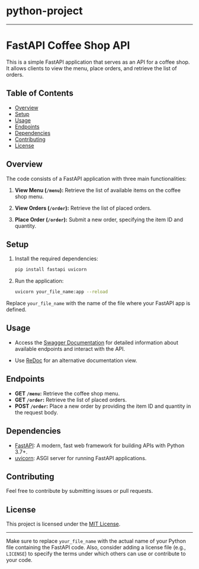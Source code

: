 # python-project

---

# FastAPI Coffee Shop API

This is a simple FastAPI application that serves as an API for a coffee shop. It allows clients to view the menu, place orders, and retrieve the list of orders.

## Table of Contents

- [Overview](#overview)
- [Setup](#setup)
- [Usage](#usage)
- [Endpoints](#endpoints)
- [Dependencies](#dependencies)
- [Contributing](#contributing)
- [License](#license)

## Overview

The code consists of a FastAPI application with three main functionalities:

1. **View Menu (`/menu`):** Retrieve the list of available items on the coffee shop menu.

2. **View Orders (`/order`):** Retrieve the list of placed orders.

3. **Place Order (`/order`):** Submit a new order, specifying the item ID and quantity.

## Setup

1. Install the required dependencies:

    ```bash
    pip install fastapi uvicorn
    ```

2. Run the application:

    ```bash
    uvicorn your_file_name:app --reload
    ```

Replace `your_file_name` with the name of the file where your FastAPI app is defined.

## Usage

- Access the [Swagger Documentation](http://127.0.0.1:8000/docs) for detailed information about available endpoints and interact with the API.

- Use [ReDoc](http://127.0.0.1:8000/redoc) for an alternative documentation view.

## Endpoints

- **GET `/menu`:** Retrieve the coffee shop menu.
- **GET `/order`:** Retrieve the list of placed orders.
- **POST `/order`:** Place a new order by providing the item ID and quantity in the request body.

## Dependencies

- [FastAPI](https://fastapi.tiangolo.com/): A modern, fast web framework for building APIs with Python 3.7+.
- [uvicorn](https://www.uvicorn.org/): ASGI server for running FastAPI applications.

## Contributing

Feel free to contribute by submitting issues or pull requests.

## License

This project is licensed under the [MIT License](LICENSE).

---

Make sure to replace `your_file_name` with the actual name of your Python file containing the FastAPI code. Also, consider adding a license file (e.g., `LICENSE`) to specify the terms under which others can use or contribute to your code.
